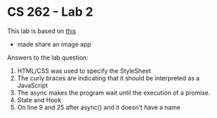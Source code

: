 # CS 262 - Lab 2

This lab is based on [this](https://cs.calvin.edu/courses/cs/262/kvlinden/02management/lab.html)

* made share an image app

Answers to the lab question:   
1. HTML/CSS was used to specify the StyleSheet
2. The curly braces are indicating that it should be interpreted as a JavaScript
3. The async makes the program wait until the execution of a promise.
4. State and Hook
5. On line 9 and 25 after async() and it doesn't have a name
